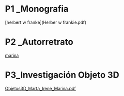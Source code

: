 # P1 _Monografia


[herbert w franke](Herber w frankie.pdf) 

# P2 _Autorretrato
[marina](marina_torrecillas_autorretrato/marina_torrecillas_autorretrato.pde)

# P3_Investigación Objeto 3D
[Objetos3D_Marta_Irene_Marina.pdf](Objetos3D_Marta_Irene_Marina.pdf)



